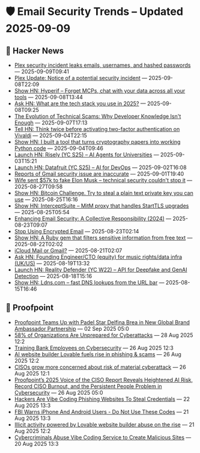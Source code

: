 # 🛡️ Email Security Trends – Updated 2025-09-09

## 📰 Hacker News
- [Plex security incident leaks emails, usernames, and hashed passwords](https://links.plex.tv/s/vb/oJIDdHNP1Zyr2csQlfQV9epYGm5CXYYTe5R0JCY5hUuvpoGXjFD4RUmCXVc6ua8xU9suJ_s2um07ouSelOiNEgADmqMYZggzQH4KDEWeYTcex09UBwizlx-vDm0yfdiYJ8bKHBQ/ElJGH6Xk1Wkna2xmL1B8xUdkj90kFVjC/12) — 2025-09-09T09:41
- [Plex Update: Notice of a potential security incident](https://news.ycombinator.com/item?id=45174684) — 2025-09-08T22:09
- [Show HN: Hyperif – Forget MCPs, chat with your data across all your tools](https://hyperif.com) — 2025-09-08T13:44
- [Ask HN: What are the tech stack you use in 2025?](https://news.ycombinator.com/item?id=45166228) — 2025-09-08T09:25
- [The Evolution of Technical Scams: Why Developer Knowledge Isn't Enough](https://news.ycombinator.com/item?id=45160056) — 2025-09-07T17:13
- [Tell HN: Think twice before activating two-factor authentication on Vivaldi](https://news.ycombinator.com/item?id=45132858) — 2025-09-04T22:15
- [Show HN: I built a tool that turns cryptography papers into working Python code](https://paperstoapp.com) — 2025-09-04T09:46
- [Launch HN: Risely (YC S25) – AI Agents for Universities](https://news.ycombinator.com/item?id=45116859) — 2025-09-03T15:21
- [Launch HN: Datafruit (YC S25) – AI for DevOps](https://news.ycombinator.com/item?id=45104974) — 2025-09-02T16:08
- [Reports of Gmail security issue are inaccurate](https://blog.google/products/workspace/gmail-security-protections/) — 2025-09-01T19:40
- [Wife sent $57k to fake Elon Musk – technical security couldn't stop it](https://news.ycombinator.com/item?id=45037474) — 2025-08-27T09:58
- [Show HN: Bitcoin Challenge. Try to steal a plain text private key you can use](https://app.redactsure.com/) — 2025-08-25T16:16
- [Show HN: InterceptSuite – MitM proxy that handles StartTLS upgrades](https://github.com/InterceptSuite/InterceptSuite) — 2025-08-25T05:54
- [Enhancing Email Security: A Collective Responsibility (2024)](https://www.dotmagazine.online/issues/digital-security-trust-consumer-protection/enhancing-email-security) — 2025-08-23T09:07
- [Stop Using Encrypted Email](https://securitycryptographywhatever.com/2025/08/22/stop-using-encrypted-email-with-william-woodruff/) — 2025-08-23T02:14
- [Show HN: A Ruby gem that filters sensitive information from free text](https://github.com/thoughtbot/top_secret) — 2025-08-22T02:02
- [iCloud Mail or Gmail?](https://news.ycombinator.com/item?id=44968389) — 2025-08-21T02:07
- [Ask HN: Founding Engineer/CTO (equity) for music rights/data infra (UK/US)](https://news.ycombinator.com/item?id=44951318) — 2025-08-19T13:32
- [Launch HN: Reality Defender (YC W22) – API for Deepfake and GenAI Detection](https://www.realitydefender.com/platform/api) — 2025-08-18T15:16
- [Show HN: Ldns.com – fast DNS lookups from the URL bar](https://ldns.com/) — 2025-08-15T16:46

## 📰 Proofpoint
- [Proofpoint Teams Up with Padel Star Delfina Brea in New Global Brand Ambassador Partnership](https://www.proofpoint.com/us/newsroom/news/proofpoint-partners-padel-star-delfina-brea) — 02 Sep 2025 05:0
- [58% of Organizations Are Unprepared for Cyberattacks](https://www.proofpoint.com/us/newsroom/news/58-organizations-are-unprepared-cyberattacks) — 28 Aug 2025 12:2
- [Training Bank Employees on Cybersecurity](https://www.proofpoint.com/us/newsroom/news/training-bank-employees-cybersecurity) — 26 Aug 2025 12:3
- [AI website builder Lovable fuels rise in phishing & scams](https://www.proofpoint.com/us/newsroom/news/ai-website-builder-lovable-fuels-rise-phishing-scams) — 26 Aug 2025 12:2
- [CISOs grow more concerned about risk of material cyberattack](https://www.proofpoint.com/us/newsroom/news/cisos-grow-more-concerned-about-risk-material-cyberattack) — 26 Aug 2025 12:1
- [Proofpoint’s 2025 Voice of the CISO Report Reveals Heightened AI Risk, Record CISO Burnout, and the Persistent People Problem in Cybersecurity](https://www.proofpoint.com/us/newsroom/press-releases/proofpoint-2025-voice-ciso-report) — 26 Aug 2025 05:0
- [Hackers Are Vibe Coding Phishing Websites To Steal Credentials](https://www.proofpoint.com/us/newsroom/news/hackers-are-vibe-coding-phishing-websites-steal-credentials) — 22 Aug 2025 13:3
- [FBI Warns iPhone And Android Users - Do Not Use These Codes](https://www.proofpoint.com/us/newsroom/news/fbi-warns-iphone-and-android-users-do-not-use-these-codes) — 21 Aug 2025 13:3
- [Illicit activity powered by Lovable website builder abuse on the rise](https://www.proofpoint.com/us/newsroom/news/illicit-activity-powered-lovable-website-builder-abuse-rise) — 21 Aug 2025 12:2
- [Cybercriminals Abuse Vibe Coding Service to Create Malicious Sites](https://www.proofpoint.com/us/newsroom/news/cybercriminals-abuse-vibe-coding-service-create-malicious-sites) — 20 Aug 2025 13:3

